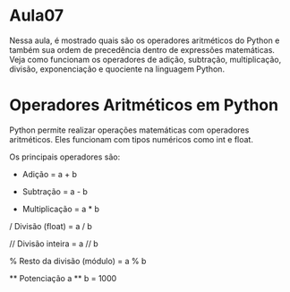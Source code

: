 # Aula07
Nessa aula, é mostrado quais são os operadores aritméticos do Python e também sua ordem de precedência dentro de expressões matemáticas. Veja como funcionam os operadores de adição, subtração, multiplicação, divisão, exponenciação e quociente na linguagem Python.

#  Operadores Aritméticos em Python
Python permite realizar operações matemáticas com operadores aritméticos. Eles funcionam com tipos numéricos como int e float.

Os principais operadores são:

+	Adição =	a + b
  
-	Subtração =	a - b
  
*	Multiplicação =	a * b
  
/	Divisão (float) =	a / b

//	Divisão inteira =	a // b

%	Resto da divisão (módulo) =	a % b

**	Potenciação	a ** b =	1000
